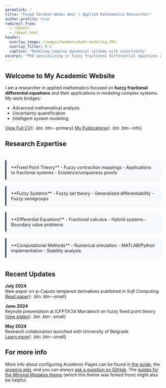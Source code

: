 ```yaml
---
permalink: /
title: "Fouad Ibrahim Abdou Amir | Applied Mathematics Researcher"
author_profile: true
redirect_from:
  - /about/
  - /about.html
header:
  overlay_image: /images/headers/math-modeling.JPG
  overlay_filter: 0.5
  caption: "Modeling complex dynamical systems with uncertainty"
excerpt: "PhD specializing in fuzzy fractional differential equations and their applications to AI and dynamical systems."
---
```



## Welcome to My Academic Website

I am a researcher in applied mathematics focused on **fuzzy fractional differential equations** and their applications in modeling complex systems. My work bridges:

- Advanced mathematical analysis
- Uncertainty quantification
- Intelligent system modeling

[View Full CV](/cv/){: .btn .btn--primary} [My Publications](/publications/){: .btn .btn--info}

## Research Expertise

<div class="expertise-grid">

<div class="expertise-card" markdown="1">
**Fixed Point Theory**  
- Fuzzy contraction mappings  
- Applications to fractional systems  
- Existence/uniqueness proofs
</div>

<div class="expertise-card" markdown="1">
**Fuzzy Systems**  
- Fuzzy set theory  
- Generalized differentiability  
- Fuzzy semigroups
</div>

<div class="expertise-card" markdown="1">
**Differential Equations**  
- Fractional calculus  
- Hybrid systems  
- Boundary value problems
</div>

<div class="expertise-card" markdown="1">
**Computational Methods**  
- Numerical simulation  
- MATLAB/Python implementation  
- Stability analysis
</div>

</div>

## Recent Updates

**July 2024**  
New paper on ψ-Caputo tempered derivatives published in *Soft Computing*  
[Read paper](https://doi.org/10.1007/s00500-024-09821-w){: .btn .btn--small}

**June 2024**  
Keynote presentation at ICFPTA'24 Marrakech on fuzzy fixed point theory  
[View slides](/files/slides/icfpta2024-slides.pdf){: .btn .btn--small}

**May 2024**  
Research collaboration launched with University of Belgrade  
[Learn more](/projects/){: .btn .btn--small}

<style>
.expertise-grid {
  display: grid;
  grid-template-columns: repeat(auto-fit, minmax(250px, 1fr));
  gap: 20px;
  margin: 40px 0;
}
.expertise-card {
  background: #f8f9fa;
  border-left: 4px solid #2c3e50;
  border-radius: 4px;
  padding: 15px;
  box-shadow: 0 2px 5px rgba(0,0,0,0.05);
  transition: transform 0.3s;
}
.expertise-card:hover {
  transform: translateY(-5px);
}
.btn--small {
  padding: 3px 8px;
  font-size: 0.8em;
  margin-top: 5px;
}
</style>
For more info
------
More info about configuring Academic Pages can be found in [the guide](https://academicpages.github.io/markdown/), the [growing wiki](https://github.com/academicpages/academicpages.github.io/wiki), and you can always [ask a question on GitHub](https://github.com/academicpages/academicpages.github.io/discussions). The [guides for the Minimal Mistakes theme](https://mmistakes.github.io/minimal-mistakes/docs/configuration/) (which this theme was forked from) might also be helpful.

